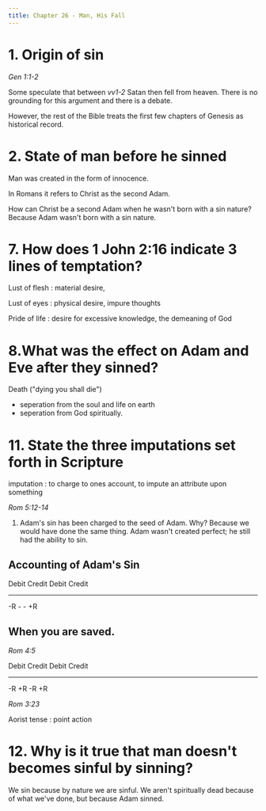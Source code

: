 ```yaml
---
title: Chapter 26 - Man, His Fall
---
```


# 1. Origin of sin

_Gen 1:1-2_

Some speculate that between _vv1-2_ Satan then fell from heaven. There is no
grounding for this argument and there is a debate.

However, the rest of the Bible treats the first few chapters of Genesis as
historical record. 

# 2. State of man before he sinned

Man was created in the form of innocence.

In Romans it refers to Christ as the second Adam. 

How can Christ be a second Adam when he wasn't born with a sin nature? Because
Adam wasn't born with a sin nature.


# 7. How does 1 John 2:16 indicate 3 lines of temptation?

Lust of flesh
: material desire, 

Lust of eyes
: physical desire, impure thoughts

Pride of life
: desire for excessive knowledge, the demeaning of God

# 8.What was the effect on Adam and Eve after they sinned?

Death ("dying you shall die") 

  * seperation from the soul and life on earth
  * seperation from God spiritually.

# 11. State the three imputations set forth in Scripture

imputation
: to charge to ones account, to impute an attribute upon something


_Rom 5:12-14_


1. Adam's sin has been charged to the seed of Adam. Why? Because we would have
   done the same thing. Adam wasn't created perfect; he still had the ability to
   sin. 


## Accounting of Adam's Sin

Debit     Credit      Debit     Credit 
------    ------      ------    ------
-R           -          -          +R


## When you are saved.

_Rom 4:5_

Debit     Credit      Debit     Credit 
-------  --------  --------     -------
-R        +R         -R           +R


_Rom 3:23_

Aorist tense 
: point action


# 12. Why is it true that man doesn't becomes sinful by sinning?

We sin because by nature we are sinful. We aren't spiritually dead because of
what we've done, but because Adam sinned.
